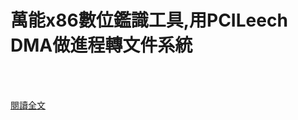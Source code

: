 # 萬能x86數位鑑識工具,用PCILeech DMA做進程轉文件系統

<!--more-->
<!--239-->
<br><br/>

[閱讀全文](https://www.osslab.com.tw/introducing-pcileech/)


